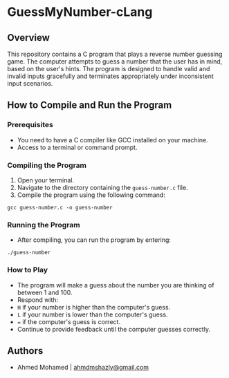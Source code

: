 # GuessMyNumber-cLang

## Overview
This repository contains a C program that plays a reverse number guessing game. The computer attempts to guess a number that the user has in mind, based on the user's hints. The program is designed to handle valid and invalid inputs gracefully and terminates appropriately under inconsistent input scenarios.

## How to Compile and Run the Program

### Prerequisites
- You need to have a C compiler like GCC installed on your machine.
- Access to a terminal or command prompt.

### Compiling the Program
1. Open your terminal.
2. Navigate to the directory containing the `guess-number.c` file.
3. Compile the program using the following command:

`gcc guess-number.c -o guess-number`

### Running the Program
- After compiling, you can run the program by entering:

`./guess-number`


### How to Play
- The program will make a guess about the number you are thinking of between 1 and 100.
- Respond with:
- `H` if your number is higher than the computer's guess.
- `L` if your number is lower than the computer's guess.
- `=` if the computer's guess is correct.
- Continue to provide feedback until the computer guesses correctly.


## Authors
- Ahmed Mohamed | ahmdmshazly@gmail.com

